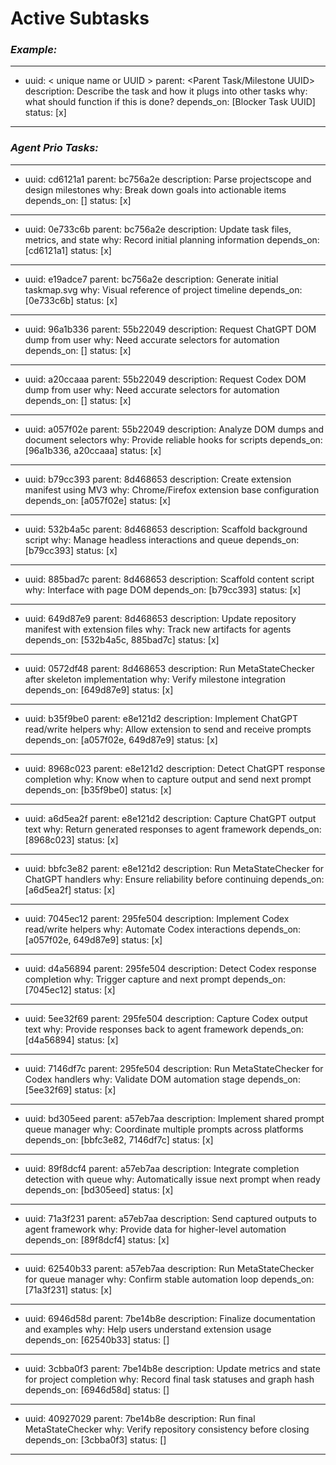 # Active Subtasks

### ***Example:***
---
- uuid: < unique name or UUID >
  parent: <Parent Task/Milestone UUID>
  description: Describe the task and how it plugs into other tasks
  why: what should function if this is done?
  depends_on: [Blocker Task UUID]
  status: [x]
---

### ***Agent Prio Tasks:***
---
- uuid: cd6121a1
  parent: bc756a2e
  description: Parse projectscope and design milestones
  why: Break down goals into actionable items
  depends_on: []
  status: [x]
---
- uuid: 0e733c6b
  parent: bc756a2e
  description: Update task files, metrics, and state
  why: Record initial planning information
  depends_on: [cd6121a1]
  status: [x]
---
- uuid: e19adce7
  parent: bc756a2e
  description: Generate initial taskmap.svg
  why: Visual reference of project timeline
  depends_on: [0e733c6b]
  status: [x]
---
- uuid: 96a1b336
  parent: 55b22049
  description: Request ChatGPT DOM dump from user
  why: Need accurate selectors for automation
  depends_on: []
  status: [x]
---
- uuid: a20ccaaa
  parent: 55b22049
  description: Request Codex DOM dump from user
  why: Need accurate selectors for automation
  depends_on: []
  status: [x]
---
- uuid: a057f02e
  parent: 55b22049
  description: Analyze DOM dumps and document selectors
  why: Provide reliable hooks for scripts
  depends_on: [96a1b336, a20ccaaa]
  status: [x]
---
- uuid: b79cc393
  parent: 8d468653
  description: Create extension manifest using MV3
  why: Chrome/Firefox extension base configuration
  depends_on: [a057f02e]
  status: [x]
---
- uuid: 532b4a5c
  parent: 8d468653
  description: Scaffold background script
  why: Manage headless interactions and queue
  depends_on: [b79cc393]
  status: [x]
---
- uuid: 885bad7c
  parent: 8d468653
  description: Scaffold content script
  why: Interface with page DOM
  depends_on: [b79cc393]
  status: [x]
---
- uuid: 649d87e9
  parent: 8d468653
  description: Update repository manifest with extension files
  why: Track new artifacts for agents
  depends_on: [532b4a5c, 885bad7c]
  status: [x]
---
- uuid: 0572df48
  parent: 8d468653
  description: Run MetaStateChecker after skeleton implementation
  why: Verify milestone integration
  depends_on: [649d87e9]
  status: [x]
---
- uuid: b35f9be0
  parent: e8e121d2
  description: Implement ChatGPT read/write helpers
  why: Allow extension to send and receive prompts
  depends_on: [a057f02e, 649d87e9]
  status: [x]
---
- uuid: 8968c023
  parent: e8e121d2
  description: Detect ChatGPT response completion
  why: Know when to capture output and send next prompt
  depends_on: [b35f9be0]
  status: [x]
---
- uuid: a6d5ea2f
  parent: e8e121d2
  description: Capture ChatGPT output text
  why: Return generated responses to agent framework
  depends_on: [8968c023]
  status: [x]
---
- uuid: bbfc3e82
  parent: e8e121d2
  description: Run MetaStateChecker for ChatGPT handlers
  why: Ensure reliability before continuing
  depends_on: [a6d5ea2f]
  status: [x]
---
- uuid: 7045ec12
  parent: 295fe504
  description: Implement Codex read/write helpers
  why: Automate Codex interactions
  depends_on: [a057f02e, 649d87e9]
  status: [x]
---
- uuid: d4a56894
  parent: 295fe504
  description: Detect Codex response completion
  why: Trigger capture and next prompt
  depends_on: [7045ec12]
  status: [x]
---
- uuid: 5ee32f69
  parent: 295fe504
  description: Capture Codex output text
  why: Provide responses back to agent framework
  depends_on: [d4a56894]
  status: [x]
---
- uuid: 7146df7c
  parent: 295fe504
  description: Run MetaStateChecker for Codex handlers
  why: Validate DOM automation stage
  depends_on: [5ee32f69]
  status: [x]
---
- uuid: bd305eed
  parent: a57eb7aa
  description: Implement shared prompt queue manager
  why: Coordinate multiple prompts across platforms
  depends_on: [bbfc3e82, 7146df7c]
  status: [x]
---
- uuid: 89f8dcf4
  parent: a57eb7aa
  description: Integrate completion detection with queue
  why: Automatically issue next prompt when ready
  depends_on: [bd305eed]
  status: [x]
---
- uuid: 71a3f231
  parent: a57eb7aa
  description: Send captured outputs to agent framework
  why: Provide data for higher-level automation
  depends_on: [89f8dcf4]
  status: [x]
---
- uuid: 62540b33
  parent: a57eb7aa
  description: Run MetaStateChecker for queue manager
  why: Confirm stable automation loop
  depends_on: [71a3f231]
  status: [x]
---
- uuid: 6946d58d
  parent: 7be14b8e
  description: Finalize documentation and examples
  why: Help users understand extension usage
  depends_on: [62540b33]
  status: []
---
- uuid: 3cbba0f3
  parent: 7be14b8e
  description: Update metrics and state for project completion
  why: Record final task statuses and graph hash
  depends_on: [6946d58d]
  status: []
---
- uuid: 40927029
  parent: 7be14b8e
  description: Run final MetaStateChecker
  why: Verify repository consistency before closing
  depends_on: [3cbba0f3]
  status: []
---
